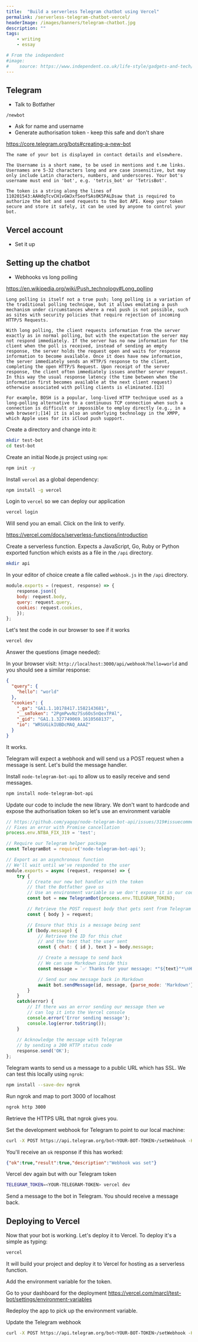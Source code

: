```yaml
---
title:  "Build a serverless Telegram chatbot using Vercel"
permalink: /serverless-telegram-chatbot-vercel/
headerImage: /images/banners/telegram-chatbot.jpg
description: ""
tags:
    - writing
    - essay

# From the independent
#image:
#    source: https://www.independent.co.uk/life-style/gadgets-and-tech/whatsapp-privacy-telegram-world-leaders-b1787218.html
---
```


## Telegram

- Talk to Botfather

`/newbot`

- Ask for name and username
- Generate authorisation token - keep this safe and don't share

https://core.telegram.org/bots#creating-a-new-bot

```markup
The name of your bot is displayed in contact details and elsewhere.

The Username is a short name, to be used in mentions and t.me links. Usernames are 5-32 characters long and are case insensitive, but may only include Latin characters, numbers, and underscores. Your bot's username must end in 'bot', e.g. 'tetris_bot' or 'TetrisBot'.

The token is a string along the lines of 110201543:AAHdqTcvCH1vGWJxfSeofSAs0K5PALDsaw that is required to authorize the bot and send requests to the Bot API. Keep your token secure and store it safely, it can be used by anyone to control your bot.
```

## Vercel account

- Set it up

## Setting up the chatbot

- Webhooks vs long polling

https://en.wikipedia.org/wiki/Push_technology#Long_polling

```markup
Long polling is itself not a true push; long polling is a variation of the traditional polling technique, but it allows emulating a push mechanism under circumstances where a real push is not possible, such as sites with security policies that require rejection of incoming HTTP/S Requests.

With long polling, the client requests information from the server exactly as in normal polling, but with the expectation the server may not respond immediately. If the server has no new information for the client when the poll is received, instead of sending an empty response, the server holds the request open and waits for response information to become available. Once it does have new information, the server immediately sends an HTTP/S response to the client, completing the open HTTP/S Request. Upon receipt of the server response, the client often immediately issues another server request. In this way the usual response latency (the time between when the information first becomes available at the next client request) otherwise associated with polling clients is eliminated.[13]

For example, BOSH is a popular, long-lived HTTP technique used as a long-polling alternative to a continuous TCP connection when such a connection is difficult or impossible to employ directly (e.g., in a web browser);[14] it is also an underlying technology in the XMPP, which Apple uses for its iCloud push support.
```

Create a directory and change into it:

```bash
mkdir test-bot
cd test-bot
```

Create an initial Node.js project using `npm`:

```bash
npm init -y
```

Install `vercel` as a global dependency:

```bash
npm install -g vercel
```

Login to `vercel` so we can deploy our application

```bash
vercel login
```

Will send you an email. Click on the link to verify.

https://vercel.com/docs/serverless-functions/introduction

Create a serverless function. Expects a JavaScript, Go, Ruby or Python exported function which exists as a file in the `/api` directory.

```bash
mkdir api
```

In your editor of choice create a file called `webhook.js` in the `/api` directory.

```javascript
module.exports = (request, response) => {
    response.json({
    body: request.body,
    query: request.query,
    cookies: request.cookies,
    });
};
```
Let's test the code in our browser to see if it works

```bash
vercel dev
```

Answer the questions (image needed):

In your browser visit: `http://localhost:3000/api/webhook?hello=world` and you should see a similar response:

```json
{
  "query": {
    "hello": "world"
  },
  "cookies": {
    "_ga": "GA1.1.10178417.1582143681",
    "__smToken": "2PgmPwvNz7Ss6Os5nQexTPAl",
    "_gid": "GA1.1.327749069.1610568137",
    "io": "WRSUGikIUBDcMAQ_AAAZ"
  }
}
```

It works.

Telegram will expect a webhook and will send us a POST request when a message is sent. Let's build the message handler.

Install `node-telegram-bot-api` to allow us to easily receive and send messages.

```bash
npm install node-telegram-bot-api
```

Update our code to include the new library.
We don't want to hardcode and expose the authorisation token so let's use an environment variable

```javascript
// https://github.com/yagop/node-telegram-bot-api/issues/319#issuecomment-324963294
// Fixes an error with Promise cancellation
process.env.NTBA_FIX_319 = 'test';

// Require our Telegram helper package
const TelegramBot = require('node-telegram-bot-api');

// Export as an asynchronous function
// We'll wait until we've responded to the user
module.exports = async (request, response) => {
    try {
        // Create our new bot handler with the token
        // that the Botfather gave us
        // Use an environment variable so we don't expose it in our code
        const bot = new TelegramBot(process.env.TELEGRAM_TOKEN);

        // Retrieve the POST request body that gets sent from Telegram
        const { body } = request;

        // Ensure that this is a message being sent
        if (body.message) {
            // Retrieve the ID for this chat
            // and the text that the user sent
            const { chat: { id }, text } = body.message;

            // Create a message to send back
            // We can use Markdown inside this
            const message = `✅ Thanks for your message: *"${text}"*\nHave a great day! 👋🏻`;

            // Send our new message back in Markdown
            await bot.sendMessage(id, message, {parse_mode: 'Markdown'});
        }
    }
    catch(error) {
        // If there was an error sending our message then we 
        // can log it into the Vercel console
        console.error('Error sending message');
        console.log(error.toString());
    }
    
    // Acknowledge the message with Telegram
    // by sending a 200 HTTP status code
    response.send('OK');
};
```

Telegram wants to send us a message to a public URL which has SSL. We can test this locally using `ngrok`:

```bash
npm install --save-dev ngrok
```

Run ngrok and map to port 3000 of localhost
```bash
ngrok http 3000
```

Retrieve the HTTPS URL that ngrok gives you.

Set the development webhook for Telegram to point to our local machine:

```bash
curl -X POST https://api.telegram.org/bot<YOUR-BOT-TOKEN>/setWebhook -H "Content-type: application/json" -d '{"url": "https://your-ngrok-subdomain.ngrok.io/api/webhook"}'
```

You'll receive an `ok` response if this has worked:

```json
{"ok":true,"result":true,"description":"Webhook was set"}
```

Vercel dev again but with our Telegram token

```bash
TELEGRAM_TOKEN=<YOUR-TELEGRAM-TOKEN> vercel dev
```

Send a message to the bot in Telegram. You should receive a message back.

## Deploying to Vercel

Now that your bot is working. Let's deploy it to Vercel.
To deploy it's a simple as typing:

```bash
vercel
```

It will build your project and deploy it to Vercel for hosting as a serverless function.

Add the environment variable for the token.

Go to your dashboard for the deployment
https://vercel.com/marcl/test-bot/settings/environment-variables

Redeploy the app to pick up the environment variable.

Update the Telegram webhook

```bash
curl -X POST https://api.telegram.org/bot<YOUR-BOT-TOKEN>/setWebhook -H "Content-type: application/json" -d '{"url": "https://deploy-name.username.vercel.app/api/webhook"}'
```


